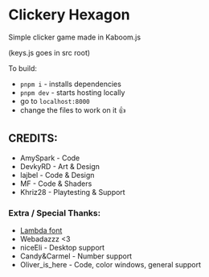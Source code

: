 # Clickery Hexagon

Simple clicker game made in Kaboom.js

(keys.js goes in src root)

To build:
- `pnpm i` - installs dependencies
- `pnpm dev` - starts hosting locally
- go to `localhost:8000`
- change the files to work on it :thumbsup:

## CREDITS:
- AmySpark - Code
- DevkyRD - Art & Design
- lajbel - Code & Design
- MF - Code & Shaders
- Khriz28 - Playtesting & Support

### Extra / Special Thanks:
- [Lambda font](https://ggbot.itch.io/lambda-font)
- Webadazzz <3
- niceEli - Desktop support
- Candy&Carmel - Number support
- Oliver_is_here - Code, color windows, general support